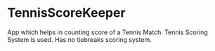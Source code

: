 # TennisScoreKeeper
App which helps in counting score of a Tennis Match.
Tennis Scoring System is used. Has no tiebreaks scoring system. 
